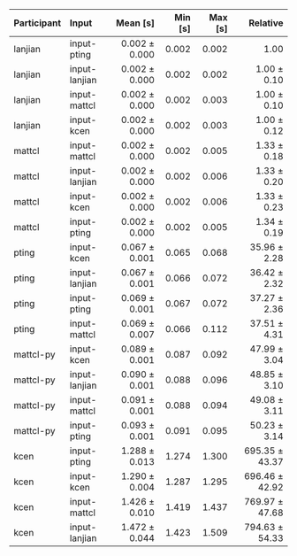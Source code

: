 | Participant | Input | Mean [s] | Min [s] | Max [s] | Relative |
|:---|:---|---:|---:|---:|---:|
| lanjian | input-pting | 0.002 ± 0.000 | 0.002 | 0.002 | 1.00 |
| lanjian | input-lanjian | 0.002 ± 0.000 | 0.002 | 0.002 | 1.00 ± 0.10 |
| lanjian | input-mattcl | 0.002 ± 0.000 | 0.002 | 0.003 | 1.00 ± 0.10 |
| lanjian | input-kcen | 0.002 ± 0.000 | 0.002 | 0.003 | 1.00 ± 0.12 |
| mattcl | input-mattcl | 0.002 ± 0.000 | 0.002 | 0.005 | 1.33 ± 0.18 |
| mattcl | input-lanjian | 0.002 ± 0.000 | 0.002 | 0.006 | 1.33 ± 0.20 |
| mattcl | input-kcen | 0.002 ± 0.000 | 0.002 | 0.006 | 1.33 ± 0.23 |
| mattcl | input-pting | 0.002 ± 0.000 | 0.002 | 0.005 | 1.34 ± 0.19 |
| pting | input-kcen | 0.067 ± 0.001 | 0.065 | 0.068 | 35.96 ± 2.28 |
| pting | input-lanjian | 0.067 ± 0.001 | 0.066 | 0.072 | 36.42 ± 2.32 |
| pting | input-pting | 0.069 ± 0.001 | 0.067 | 0.072 | 37.27 ± 2.36 |
| pting | input-mattcl | 0.069 ± 0.007 | 0.066 | 0.112 | 37.51 ± 4.31 |
| mattcl-py | input-kcen | 0.089 ± 0.001 | 0.087 | 0.092 | 47.99 ± 3.04 |
| mattcl-py | input-lanjian | 0.090 ± 0.001 | 0.088 | 0.096 | 48.85 ± 3.10 |
| mattcl-py | input-mattcl | 0.091 ± 0.001 | 0.088 | 0.094 | 49.08 ± 3.11 |
| mattcl-py | input-pting | 0.093 ± 0.001 | 0.091 | 0.095 | 50.23 ± 3.14 |
| kcen | input-pting | 1.288 ± 0.013 | 1.274 | 1.300 | 695.35 ± 43.37 |
| kcen | input-kcen | 1.290 ± 0.004 | 1.287 | 1.295 | 696.46 ± 42.92 |
| kcen | input-mattcl | 1.426 ± 0.010 | 1.419 | 1.437 | 769.97 ± 47.68 |
| kcen | input-lanjian | 1.472 ± 0.044 | 1.423 | 1.509 | 794.63 ± 54.33 |

